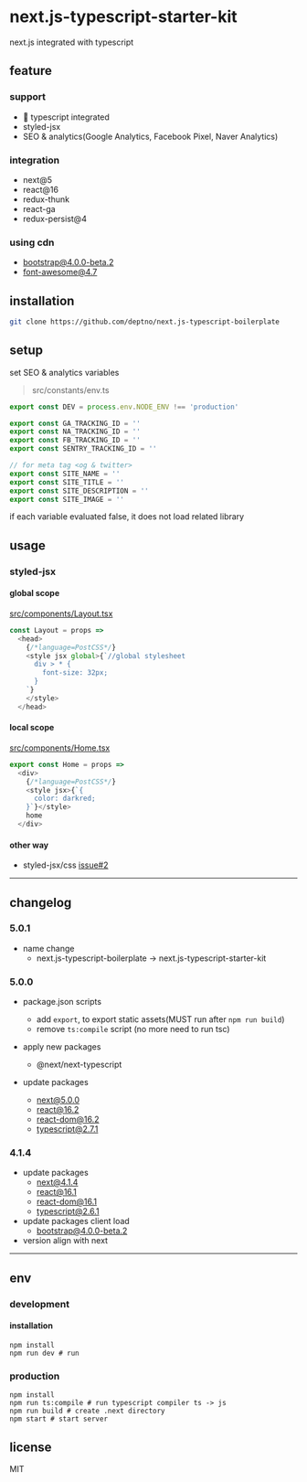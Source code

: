 # next.js-typescript-starter-kit

next.js integrated with typescript

## feature

### support
 - :tada: typescript integrated
 - styled-jsx
 - SEO & analytics(Google Analytics, Facebook Pixel, Naver Analytics)

### integration
 - next@5
 - react@16
 - redux-thunk
 - react-ga
 - redux-persist@4

### using cdn
 - bootstrap@4.0.0-beta.2
 - font-awesome@4.7

## installation

```sh
git clone https://github.com/deptno/next.js-typescript-boilerplate
```

## setup

set SEO & analytics variables

> src/constants/env.ts

```typescript
export const DEV = process.env.NODE_ENV !== 'production'

export const GA_TRACKING_ID = ''
export const NA_TRACKING_ID = ''
export const FB_TRACKING_ID = ''
export const SENTRY_TRACKING_ID = ''

// for meta tag <og & twitter>
export const SITE_NAME = ''
export const SITE_TITLE = ''
export const SITE_DESCRIPTION = ''
export const SITE_IMAGE = ''
```

if each variable evaluated false, it does not load related library

## usage

### styled-jsx

#### global scope

[src/components/Layout.tsx](src/components/Layout.tsx)

```typescript jsx
const Layout = props =>
  <head>
    {/*language=PostCSS*/}
    <style jsx global>{`//global stylesheet
      div > * {
        font-size: 32px;
      }
    `}
    </style>
  </head>

```

#### local scope

[src/components/Home.tsx](src/components/Home.tsx)

```typescript jsx
export const Home = props =>
  <div>
    {/*language=PostCSS*/}
    <style jsx>{`{
      color: darkred;
    }`}</style>
    home
  </div>
```

#### other way

- styled-jsx/css [issue#2](https://github.com/deptno/next.js-typescript-boilerplate/issues/2)

---

## changelog

### 5.0.1

- name change
  - next.js-typescript-boilerplate -> next.js-typescript-starter-kit
  
### 5.0.0

- package.json scripts
  - add `export`, to export static assets(MUST run after `npm run build`)
  - remove `ts:compile` script (no more need to run tsc)
  
- apply new packages
  - @next/next-typescript
  
- update packages
  - next@5.0.0
  - react@16.2
  - react-dom@16.2
  - typescript@2.7.1

### 4.1.4

- update packages
  - next@4.1.4
  - react@16.1
  - react-dom@16.1
  - typescript@2.6.1
- update packages client load
  - bootstrap@4.0.0-beta.2
- version align with next
  
---

## env

### development

#### installation

```
npm install
npm run dev # run
```

### production

```
npm install
npm run ts:compile # run typescript compiler ts -> js
npm run build # create .next directory
npm start # start server
```

## license

MIT
